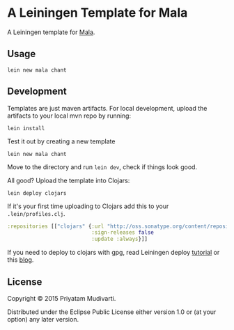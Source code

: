 # A Leiningen Template for Mala

A Leiningen template for [Mala](https://github.com/priyatam/mala).

## Usage

    lein new mala chant

## Development

Templates are just maven artifacts. For local development, upload the artifacts to your local mvn repo by running:

    lein install

Test it out by creating a new template

    lein new mala chant

Move to the directory and run `lein dev`, check if things look good.

All good? Upload the template into Clojars:

    lein deploy clojars

If it's your first time uploading to Clojars add this to your `.lein/profiles.clj`.

```clojure
:repositories [["clojars" {:url "http://oss.sonatype.org/content/repositories/releases"
	                       :sign-releases false
                           :update :always}]]
```
						   
If you need to deploy to clojars with gpg, read Leiningen deploy [tutorial](https://github.com/technomancy/leiningen/blob/stable/doc/DEPLOY.md)
or this [blog](http://bendb.com/how-to-deploy-to-clojars/). 

## License

Copyright © 2015 Priyatam Mudivarti.

Distributed under the Eclipse Public License either version 1.0 or (at your option) any later version.
